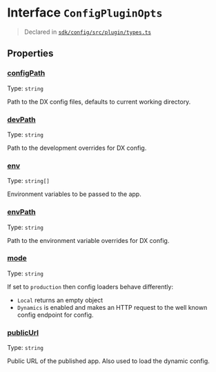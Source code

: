 # Interface `ConfigPluginOpts`
> Declared in [`sdk/config/src/plugin/types.ts`]()


## Properties
### [configPath](https://github.com/dxos/dxos/blob/ef925c9c7/packages/sdk/config/src/plugin/types.ts#L9)
Type: <code>string</code>

Path to the DX config files, defaults to current working directory.

### [devPath](https://github.com/dxos/dxos/blob/ef925c9c7/packages/sdk/config/src/plugin/types.ts#L19)
Type: <code>string</code>

Path to the development overrides for DX config.

### [env](https://github.com/dxos/dxos/blob/ef925c9c7/packages/sdk/config/src/plugin/types.ts#L38)
Type: <code>string[]</code>

Environment variables to be passed to the app.

### [envPath](https://github.com/dxos/dxos/blob/ef925c9c7/packages/sdk/config/src/plugin/types.ts#L14)
Type: <code>string</code>

Path to the environment variable overrides for DX config.

### [mode](https://github.com/dxos/dxos/blob/ef925c9c7/packages/sdk/config/src/plugin/types.ts#L26)
Type: <code>string</code>

If set to  `production`  then config loaders behave differently:
-  `Local`  returns an empty object
-  `Dynamics`  is enabled and makes an HTTP request to the well known config endpoint for config.

### [publicUrl](https://github.com/dxos/dxos/blob/ef925c9c7/packages/sdk/config/src/plugin/types.ts#L33)
Type: <code>string</code>

Public URL of the published app. Also used to load the dynamic config.

    